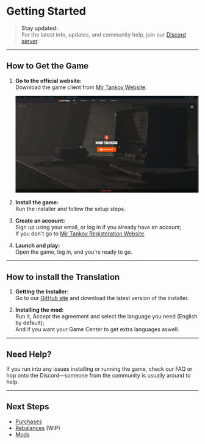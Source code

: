# Getting Started

> **Stay updated:**  
> For the latest info, updates, and community help, join our [Discord server](https://discord.gg/NstYRK8q8T).

---

## How to Get the Game

1. **Go to the official website:**  
   Download the game client from [Mir Tankov Website](https://tanki.su/ru/game/download/).  


   ![Launcher Screenshot](assets/MainSite1.png)


2. **Install the game:**  
   Run the installer and follow the setup steps.

3. **Create an account:**  
   Sign up using your email, or log in if you already have an account; <br>
   If you don't go to [Mir Tankov Registeration Website](https://lesta.ru/registration/ru/?bonus_mode=TANKISU).

4. **Launch and play:**  
   Open the game, log in, and you’re ready to go.

---

## How to install the Translation

1. **Getting the Installer:**    
   Go to our [GitHub site](https://github.com/LocalizedTanki/Tanki-L10nManager/releases/latest) and download the latest version of the installer.

2. **Installing the mod:**    
   Run it, Accept the agreement and select the language you need (English by default); <br>
   And if you want your Game Center to get extra languages aswell.

---

## Need Help?

If you run into any issues installing or running the game, check our FAQ or hop onto the Discord—someone from the community is usually around to help.

---

## Next Steps

- [Purchases](payment_ways.md)
- [Rebalances](buffs_nerfs.md) (WIP)
- [Mods](mods.md)

